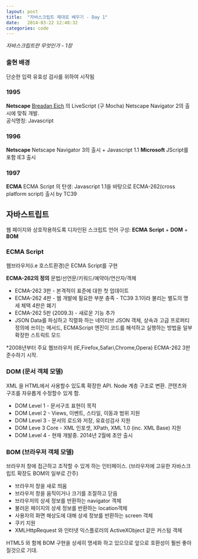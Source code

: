 ```yaml
---
layout: post
title:  "자바스크립트 제대로 배우기 - Day 1"
date:   2014-03-22 12:48:32
categories: code
---
```


*자바스크립트란 무엇인가 - 1장*

###	출현 배경
단순한 입력 유효성 검사를 위하여 시작됨 

###	1995
**Netscape**
[Breadan Eich](http://en.wikipedia.org/wiki/Brendan_Eich) 의 LiveScript (구 Mocha)
Netscape Navigator 2의 출시에 맞춰 개발.  
공식명칭: Javascript

###	1996
**Netscape**
Netscape Navigator 3의 출시 + Javascript 1.1
**Microsoft**
JScript를 포함 IE3 출시

###	1997
**ECMA**
ECMA Script 의 탄생: Javascript 1.1을 바탕으로 ECMA-262(cross platform script) 출시 by TC39

##	자바스트립트

웹 페이지와 상호작용하도록 디자인된 스크립트 언어
구성: **ECMA Script** + **DOM** + **BOM**

###	ECMA Script

웹브라우저(i.e 호스트환경)은 ECMA Script를 구현

**ECMA-262의 정의**
문법/선언문/키워드/예약아/연산자/객체

+	ECMA-262 3판 - 본격적이 표준에 대한 첫 업데이트
+	ECMA-262 4판 - 웹 개발에 필요한 부분 충족 - TC39 3.1이라 불리는 별도의 명세 체택 4판은 폐기
+	ECMA-262 5판 (2009.3) -  새로운 기능 추가
+	JSON Data를 파싱하고 직렬화 하는 네이티브 JSON 객체, 상속과 고급 프로퍼티 정의에 쓰이는 메서드, ECMAScript 엔진이 코드를 해석하고 실행하는 방법을 일부 확장한 스트릭트 모드

*2008년부터 주요 웹브라우저 (IE,Firefox,Safari,Chrome,Opera) ECMA-262 3판 준수하기 시작.

###	DOM (문서 객체 모델)

XML 을 HTML에서 사용할수 있도록 확장한 API.
Node 계층 구조로 변환. 콘텐츠와 구조를 자유롭게 수정할수 있게 함.

+	DOM Level 1 - 문서구조 표현이 목적
+	DOM Level 2 - Views, 이벤트, 스타일, 이동과 범위 지원
+	DOM Level 3 - 문서의 로드와 저장, 유효성검사 지원
+	DOM Leve 3 Core - XML 인포셋, XPath, XML 1.0 (inc. XML Base) 지원
+	DOM Level 4 - 현재 개발중. 2014년 2월에 초안 출시

###	BOM (브라우저 객체 모델)

브라우저 창에 접근하고 조작할 수 있게 하는 인터페이스. (브라우저에 고유한 자바스크립트 확장도 BOM의 일부로 간주)

+	브라우저 창을 새로 띄움
+	브라우저 창을 움직이거나 크기를 조절하고 닫음
+	브라우저의 상세 정보를 반환하는 navigator 객체
+	불러온 페이지의 상세 정보를 반환하는 location객체
+	사용자의 화면 해상도에 대해 상세 정보를 반환하는 screen 객체
+	쿠키 지원
+	XMLHttpRequest 와 인터넷 익스플로러의 ActiveXObject 같은 커스텀 객체

HTML5 와 함께 BOM 구현을 상세히 명세화 하고 있으므로 앞으로 호환성이 훨씬 좋아질것으로 기대.